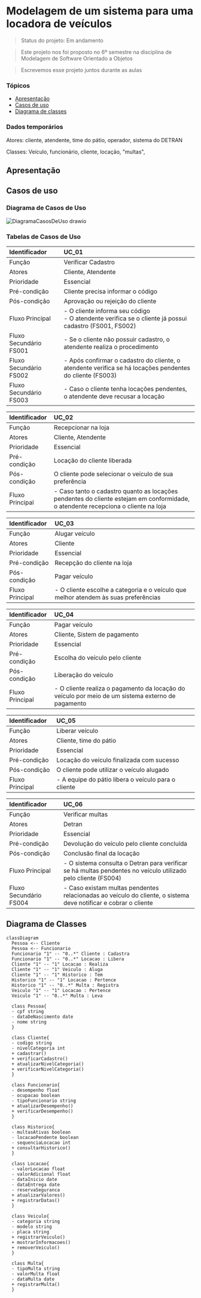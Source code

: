 # Modelagem de um sistema para uma locadora de veículos

> Status do projeto: Em andamento

> Este projeto nos foi proposto no 6º semestre na disciplina de Modelagem de Software Orientado a Objetos

> Escrevemos esse projeto juntos durante as aulas

### Tópicos

- [Apresentação](#apresentação)
- [Casos de uso](#casos-de-uso)
- [Diagrama de classes](#diagrama-de-classes)

### Dados temporários

Atores: cliente, atendente, time do pátio, operador, sistema do DETRAN

Classes: Veículo, funcionário, cliente, locação, "multas", 

## Apresentação 

## Casos de uso
### Diagrama de Casos de Uso

![DiagramaCasosDeUso drawio](https://github.com/user-attachments/assets/9d54e305-bb7f-4529-aa2e-add22c9c3915)

### Tabelas de Casos de Uso
| Identificador          | UC_01                                                                                                     |
| :----------------------| :---------------------------------------------------------------------------------------------------------|
| Função                 | Verificar Cadastro                                                                                        |
| Atores                 | Cliente, Atendente                                                                                        |
| Prioridade             | Essencial                                                                                                 |     
| Pré-condição           | Cliente precisa informar o código                                                                         |
| Pós-condição           | Aprovação ou rejeição do cliente                                                                          |
| Fluxo Principal        | - O cliente informa seu código <br> - O atendente verifica se o cliente já possui cadastro (FS001, FS002) |
| Fluxo Secundário FS001 | - Se o cliente não possuir cadastro, o atendente realiza o procedimento                                   |
| Fluxo Secundário FS002 | - Após confirmar o cadastro do cliente, o atendente verifica se há locações pendentes do cliente (FS003)  |
| Fluxo Secundário FS003 | - Caso o cliente tenha locações pendentes, o atendente deve recusar a locação                             |

| Identificador   | UC_02                                                                                                                             |
| :---------------| :---------------------------------------------------------------------------------------------------------------------------------|
| Função          | Recepcionar na loja                                                                                                               |
| Atores          | Cliente, Atendente                                                                                                                |
| Prioridade      | Essencial                                                                                                                         |     
| Pré-condição    | Locação do cliente liberada                                                                                                       |
| Pós-condição    | O cliente pode selecionar o veículo de sua preferência                                                                            |
| Fluxo Principal | - Caso tanto o cadastro quanto as locações pendentes do cliente estejam em conformidade, o atendente recepciona o cliente na loja |

| Identificador   | UC_03                                                                               |
| :---------------| :-----------------------------------------------------------------------------------|
| Função          | Alugar veículo                                                                      |
| Atores          | Cliente                                                                             |
| Prioridade      | Essencial                                                                           |     
| Pré-condição    | Recepção do cliente na loja                                                         |
| Pós-condição    | Pagar veículo                                                                       |
| Fluxo Principal | - O cliente escolhe a categoria e o veículo que melhor atendem às suas preferências |

| Identificador   | UC_04                                                                                             |
| :---------------| :-------------------------------------------------------------------------------------------------|
| Função          | Pagar veículo                                                                                     |
| Atores          | Cliente, Sistem de pagamento                                                                      |
| Prioridade      | Essencial                                                                                         |     
| Pré-condição    | Escolha do veículo pelo cliente                                                                   |
| Pós-condição    | Liberação do veículo                                                                              |
| Fluxo Principal | - O cliente realiza o pagamento da locação do veículo por meio de um sistema externo de pagamento |

| Identificador   | UC_05                                               |
| :---------------| :---------------------------------------------------|
| Função          | Liberar veículo                                     |
| Atores          | Cliente, time do pátio                              |
| Prioridade      | Essencial                                           |     
| Pré-condição    | Locação do veículo finalizada com sucesso           |
| Pós-condição    | O cliente pode utilizar o veículo alugado           |
| Fluxo Principal | - A equipe do pátio libera o veículo para o cliente |

| Identificador          | UC_06                                                                                                           |
| :----------------------| :---------------------------------------------------------------------------------------------------------------|
| Função                 | Verificar multas                                                                                                |
| Atores                 | Detran                                                                                                          |
| Prioridade             | Essencial                                                                                                       |     
| Pré-condição           | Devolução do veículo pelo cliente concluída                                                                     |
| Pós-condição           | Conclusão final da locação                                                                                      |
| Fluxo Principal        | - O sistema consulta o Detran para verificar se há multas pendentes no veículo utilizado pelo cliente (FS004)   |
| Fluxo Secundário FS004 | - Caso existam multas pendentes relacionadas ao veículo do cliente, o sistema deve notificar e cobrar o cliente |

## Diagrama de Classes

```mermaid
classDiagram
  Pessoa <-- Cliente
  Pessoa <-- Funcionario
  Funcionario "1" -- "0..*" Cliente : Cadastra
  Funcionario "1" -- "0..*" Locacao : Libera
  Cliente "1" -- "1" Locacao : Realiza
  Cliente "1" -- "1" Veiculo : Aluga
  Cliente "1" -- "1" Historico : Tem
  Historico "1" -- "1" Locacao : Pertence
  Historico "1" -- "0..*" Multa : Registra
  Veiculo "1" -- "1" Locacao : Pertence
  Veiculo "1" -- "0..*" Multa : Leva

  class Pessoa{
  - cpf string
  - dataDeNascimento date
  - nome string
  }

  class Cliente{
  - codigo string
  - nivelCategoria int
  + cadastrar()
  + verificarCadastro()
  + atualizarNivelCategoria()
  + verificarNivelCategoria()
  }

  class Funcionario{
  - desempenho float
  - ocupacao boolean
  - tipoFuncionario string
  + atualizarDesempenho()
  + verificarDesempenho()
  }

  class Historico{
  - multasAtivas boolean
  - locacaoPendente boolean
  - sequenciaLocacao int
  + consultarHistorico()
  }

  class Locacao{
  - valorLocacao float
  - valorAdicional float
  - dataInicio date
  - dataEntrega date
  - reservaSeguranca
  + atualizarValores()
  + registrarDatas()
  }

  class Veiculo{
  - categoria string
  - modelo string
  - placa string
  + registrarVeiculo()
  + mostrarInformacoes()
  + removerVeiculo()
  }

  class Multa{
  - tipoMulta string
  - valorMulta float
  - dataMulta date
  + registrarMulta()
  }
```
